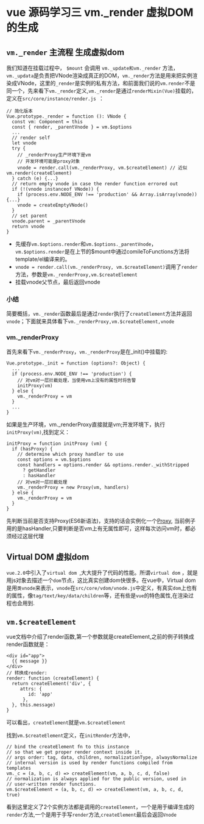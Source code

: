 # vue 源码学习三 vm._render 虚拟DOM的生成

## `vm._render` 主流程 生成虚拟dom
我们知道在挂载过程中， `$mount` 会调用 `vm._update和vm._render` 方法，`vm._updata`是负责把VNode渲染成真正的DOM，`vm._render`方法是用来把实例渲染成VNode，这里的`_render`是实例的私有方法，和前面我们说的`vm.render`不是同一个，先来看下`vm._render`定义,`vm._render`是通过`renderMixin(Vue)`挂载的，定义在`src/core/instance/render.js `：
```
// 简化版本
Vue.prototype._render = function (): VNode {
  const vm: Component = this
  const { render, _parentVnode } = vm.$options
  ...
  // render self
  let vnode
  try {
    // _renderProxy生产环境下是vm
    // 开发环境可能是proxy对象
    vnode = render.call(vm._renderProxy, vm.$createElement) // 近似vm.render(createElement)
  } catch (e) {...}
  // return empty vnode in case the render function errored out
  if (!(vnode instanceof VNode)) {
    if (process.env.NODE_ENV !== 'production' && Array.isArray(vnode)) {...}
    vnode = createEmptyVNode()
  }
  // set parent
  vnode.parent = _parentVnode
  return vnode
}

```
- 先缓存`vm.$options.render`和`vm.$options._parentVnode`，`vm.$options.render`是在上节的$mount中通过comileToFunctions方法将template/el编译来的。
- `vnode = render.call(vm._renderProxy, vm.$createElement)`调用了`render`方法，参数是`vm._renderProxy,vm.$createElement`
- 挂载vnode父节点，最后返回vnode

### 小结 

简要概括，`vm._render`函数最后是通过`render`执行了`createElement`方法并返回`vnode`；下面就来具体看下`vm._renderProxy,vm.$createElement,vnode`

### vm._renderProxy
首先来看下`vm._renderProxy`，`vm._renderProxy`是在_init()中挂载的:
```
Vue.prototype._init = function (options?: Object) {
  ...
  if (process.env.NODE_ENV !== 'production') {
    // 对vm对一层拦截处理，当使用vm上没有的属性时将告警      
    initProxy(vm)
  } else {
    vm._renderProxy = vm
  }
  ...
}
```
如果是生产环境，vm._renderProxy直接就是vm;开发环境下，执行`initProxy(vm)`,找到定义：
```
initProxy = function initProxy (vm) {
  if (hasProxy) {
    // determine which proxy handler to use
    const options = vm.$options
    const handlers = options.render && options.render._withStripped
      ? getHandler
      : hasHandler
    // 对vm对一层拦截处理
    vm._renderProxy = new Proxy(vm, handlers)
  } else {
    vm._renderProxy = vm
  }
}
```
先判断当前是否支持Proxy(ES6新语法)，支持的话会实例化一个[Proxy](http://es6.ruanyifeng.com/#docs/proxy), 当前例子用的是hasHandler,只要判断是否vm上有无属性即可，这样每次访问vm时，都必须经过这层代理


## Virtual DOM 虚拟dom

`vue.2.0`中引入了`virtual dom `,大大提升了代码的性能。所谓`virtual dom` ，就是用js对象去描述一个`dom`节点，这比真实创建dom快很多。在vue中，Virtual dom是用`类vnode`来表示，`vnode`在`src/core/vdom/vnode.js`中定义，有真实`dom`上也有的属性，像`tag/text/key/data/children`等，还有些是`vue`的特色属性,在渲染过程也会用到.

## `vm.$createElement`
vue文档中介绍了render函数,第一个参数就是createElement,之前的例子转换成render函数就是：
```
<div id="app">
  {{ message }}
</div>
// 转换成render:
render: function (createElement) {
  return createElement('div', {
     attrs: {
        id: 'app'
      },
  }, this.message)
}
```
可以看出，`createElement`就是`vm.$createElement`

找到`vm.$createElement`定义，在`initRender`方法中，
```
// bind the createElement fn to this instance
// so that we get proper render context inside it.
// args order: tag, data, children, normalizationType, alwaysNormalize
// internal version is used by render functions compiled from templates
vm._c = (a, b, c, d) => createElement(vm, a, b, c, d, false)
// normalization is always applied for the public version, used in
// user-written render functions. 
vm.$createElement = (a, b, c, d) => createElement(vm, a, b, c, d, true)
```
看到这里定义了2个实例方法都是调用的`createElement`，一个是用于编译生成的`render`方法,一个是用于手写`render`方法,`createElement`最后会返回`Vnode`



